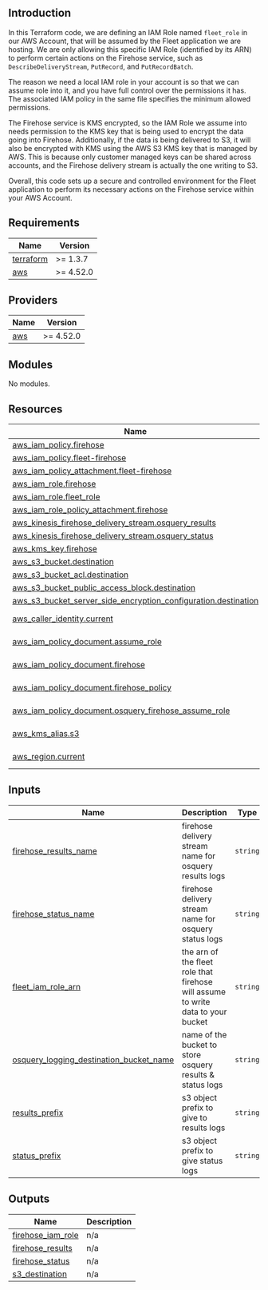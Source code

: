 ## Introduction

In this Terraform code, we are defining an IAM Role named `fleet_role` in our AWS Account, that will be assumed by the Fleet application we are hosting. We are only allowing this specific IAM Role (identified by its ARN) to perform certain actions on the Firehose service, such as `DescribeDeliveryStream`, `PutRecord`, and `PutRecordBatch`.

The reason we need a local IAM role in your account is so that we can assume role into it, and you have full control over the permissions it has. The associated IAM policy in the same file specifies the minimum allowed permissions.

The Firehose service is KMS encrypted, so the IAM Role we assume into needs permission to the KMS key that is being used to encrypt the data going into Firehose. Additionally, if the data is being delivered to S3, it will also be encrypted with KMS using the AWS S3 KMS key that is managed by AWS. This is because only customer managed keys can be shared across accounts, and the Firehose delivery stream is actually the one writing to S3.

Overall, this code sets up a secure and controlled environment for the Fleet application to perform its necessary actions on the Firehose service within your AWS Account.
<!-- BEGIN_TF_DOCS -->
## Requirements

| Name | Version |
|------|---------|
| <a name="requirement_terraform"></a> [terraform](#requirement\_terraform) | >= 1.3.7 |
| <a name="requirement_aws"></a> [aws](#requirement\_aws) | >= 4.52.0 |

## Providers

| Name | Version |
|------|---------|
| <a name="provider_aws"></a> [aws](#provider\_aws) | >= 4.52.0 |

## Modules

No modules.

## Resources

| Name | Type |
|------|------|
| [aws_iam_policy.firehose](https://registry.terraform.io/providers/hashicorp/aws/latest/docs/resources/iam_policy) | resource |
| [aws_iam_policy.fleet-firehose](https://registry.terraform.io/providers/hashicorp/aws/latest/docs/resources/iam_policy) | resource |
| [aws_iam_policy_attachment.fleet-firehose](https://registry.terraform.io/providers/hashicorp/aws/latest/docs/resources/iam_policy_attachment) | resource |
| [aws_iam_role.firehose](https://registry.terraform.io/providers/hashicorp/aws/latest/docs/resources/iam_role) | resource |
| [aws_iam_role.fleet_role](https://registry.terraform.io/providers/hashicorp/aws/latest/docs/resources/iam_role) | resource |
| [aws_iam_role_policy_attachment.firehose](https://registry.terraform.io/providers/hashicorp/aws/latest/docs/resources/iam_role_policy_attachment) | resource |
| [aws_kinesis_firehose_delivery_stream.osquery_results](https://registry.terraform.io/providers/hashicorp/aws/latest/docs/resources/kinesis_firehose_delivery_stream) | resource |
| [aws_kinesis_firehose_delivery_stream.osquery_status](https://registry.terraform.io/providers/hashicorp/aws/latest/docs/resources/kinesis_firehose_delivery_stream) | resource |
| [aws_kms_key.firehose](https://registry.terraform.io/providers/hashicorp/aws/latest/docs/resources/kms_key) | resource |
| [aws_s3_bucket.destination](https://registry.terraform.io/providers/hashicorp/aws/latest/docs/resources/s3_bucket) | resource |
| [aws_s3_bucket_acl.destination](https://registry.terraform.io/providers/hashicorp/aws/latest/docs/resources/s3_bucket_acl) | resource |
| [aws_s3_bucket_public_access_block.destination](https://registry.terraform.io/providers/hashicorp/aws/latest/docs/resources/s3_bucket_public_access_block) | resource |
| [aws_s3_bucket_server_side_encryption_configuration.destination](https://registry.terraform.io/providers/hashicorp/aws/latest/docs/resources/s3_bucket_server_side_encryption_configuration) | resource |
| [aws_caller_identity.current](https://registry.terraform.io/providers/hashicorp/aws/latest/docs/data-sources/caller_identity) | data source |
| [aws_iam_policy_document.assume_role](https://registry.terraform.io/providers/hashicorp/aws/latest/docs/data-sources/iam_policy_document) | data source |
| [aws_iam_policy_document.firehose](https://registry.terraform.io/providers/hashicorp/aws/latest/docs/data-sources/iam_policy_document) | data source |
| [aws_iam_policy_document.firehose_policy](https://registry.terraform.io/providers/hashicorp/aws/latest/docs/data-sources/iam_policy_document) | data source |
| [aws_iam_policy_document.osquery_firehose_assume_role](https://registry.terraform.io/providers/hashicorp/aws/latest/docs/data-sources/iam_policy_document) | data source |
| [aws_kms_alias.s3](https://registry.terraform.io/providers/hashicorp/aws/latest/docs/data-sources/kms_alias) | data source |
| [aws_region.current](https://registry.terraform.io/providers/hashicorp/aws/latest/docs/data-sources/region) | data source |

## Inputs

| Name | Description | Type | Default | Required |
|------|-------------|------|---------|:--------:|
| <a name="input_firehose_results_name"></a> [firehose\_results\_name](#input\_firehose\_results\_name) | firehose delivery stream name for osquery results logs | `string` | `"osquery_results"` | no |
| <a name="input_firehose_status_name"></a> [firehose\_status\_name](#input\_firehose\_status\_name) | firehose delivery stream name for osquery status logs | `string` | `"osquery_status"` | no |
| <a name="input_fleet_iam_role_arn"></a> [fleet\_iam\_role\_arn](#input\_fleet\_iam\_role\_arn) | the arn of the fleet role that firehose will assume to write data to your bucket | `string` | n/a | yes |
| <a name="input_osquery_logging_destination_bucket_name"></a> [osquery\_logging\_destination\_bucket\_name](#input\_osquery\_logging\_destination\_bucket\_name) | name of the bucket to store osquery results & status logs | `string` | n/a | yes |
| <a name="input_results_prefix"></a> [results\_prefix](#input\_results\_prefix) | s3 object prefix to give to results logs | `string` | `"results/"` | no |
| <a name="input_status_prefix"></a> [status\_prefix](#input\_status\_prefix) | s3 object prefix to give status logs | `string` | `"status/"` | no |

## Outputs

| Name | Description |
|------|-------------|
| <a name="output_firehose_iam_role"></a> [firehose\_iam\_role](#output\_firehose\_iam\_role) | n/a |
| <a name="output_firehose_results"></a> [firehose\_results](#output\_firehose\_results) | n/a |
| <a name="output_firehose_status"></a> [firehose\_status](#output\_firehose\_status) | n/a |
| <a name="output_s3_destination"></a> [s3\_destination](#output\_s3\_destination) | n/a |
<!-- END_TF_DOCS -->